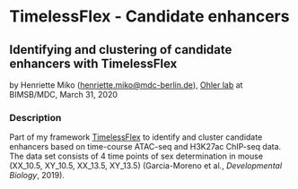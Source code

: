 # TimelessFlex - Candidate enhancers
## Identifying and clustering of candidate enhancers with TimelessFlex

by Henriette Miko (henriette.miko@mdc-berlin.de), [Ohler lab](
https://github.com/ohlerlab) at BIMSB/MDC, March 31, 2020

### Description

Part of my framework [TimelessFlex](https://github.com/henriettemiko/TimelessFlex) to identify and cluster candidate enhancers based on time-course ATAC-seq and H3K27ac ChIP-seq data. The data set consists of 4 time points of sex determination in mouse (XX_10.5, XY_10.5, XX_13.5, XY_13.5) (Garcia-Moreno et al., *Developmental Biology*, 2019).
